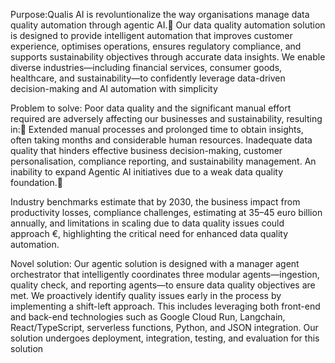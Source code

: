 Purpose:Qualis AI is revoluntionalize the way organisations manage data quality automation through agentic AI.
Our data quality automation solution is designed to provide intelligent automation that improves customer experience, optimises operations, ensures regulatory compliance, and supports sustainability objectives through accurate data insights.
We enable diverse industries—including financial services, consumer goods, healthcare, and sustainability—to confidently leverage data-driven decision-making and AI automation with simplicity

Problem to solve: Poor data quality and the significant manual effort required are adversely affecting our businesses and sustainability, resulting in:
Extended manual processes and prolonged time to obtain insights, often taking months and considerable human resources.
Inadequate data quality that hinders effective business decision-making, customer personalisation, compliance reporting, and sustainability management.
An inability to expand Agentic AI initiatives due to a weak data quality foundation.

Industry benchmarks estimate that by 2030, the business impact from productivity losses, compliance challenges, estimating at 35–45 euro billion annually, and limitations in scaling due to data quality issues could approach €,
highlighting the critical need for enhanced data quality automation.

Novel solution:
Our agentic solution is designed with a manager agent orchestrator that intelligently coordinates three modular agents—ingestion, quality check, and reporting agents—to ensure data quality objectives are met.
We proactively identify quality issues early in the process by implementing a shift-left approach. This includes leveraging both front-end and back-end technologies such as Google Cloud Run, Langchain, React/TypeScript, serverless functions, Python, and JSON integration.
Our solution undergoes deployment, integration, testing, and evaluation for this solution









